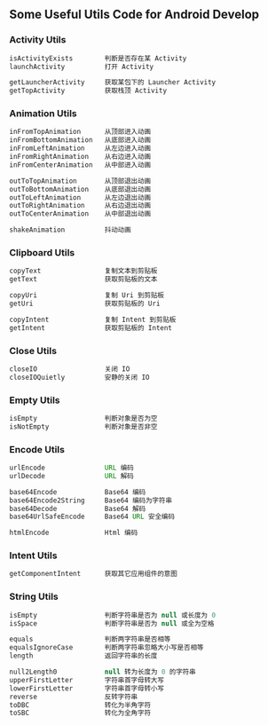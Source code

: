 ## Some Useful Utils Code for Android Develop

### Activity Utils
```java
isActivityExists        判断是否存在某 Activity
launchActivity          打开 Activity

getLauncherActivity     获取某包下的 Launcher Activity
getTopActivity          获取栈顶 Activity
```

### Animation Utils
```java
inFromTopAnimation      从顶部进入动画
inFromBottomAnimation   从底部进入动画
inFromLeftAnimation     从左边进入动画
inFromRightAnimation    从右边进入动画
inFromCenterAnimation   从中部进入动画

outToTopAnimation       从顶部退出动画
outToBottomAnimation    从底部退出动画
outToLeftAnimation      从左边退出动画
outToRightAnimation     从右边退出动画
outToCenterAnimation    从中部退出动画

shakeAnimation          抖动动画
```

### Clipboard Utils
```java
copyText                复制文本到剪贴板
getText                 获取剪贴板的文本

copyUri                 复制 Uri 到剪贴板
getUri                  获取剪贴板的 Uri

copyIntent              复制 Intent 到剪贴板
getIntent               获取剪贴板的 Intent
```

### Close Utils
```java
closeIO                 关闭 IO
closeIOQuietly          安静的关闭 IO
```

### Empty Utils
```java
isEmpty                 判断对象是否为空
isNotEmpty              判断对象是否非空
```

### Encode Utils
```java
urlEncode               URL 编码
urlDecode               URL 解码

base64Encode            Base64 编码
base64Encode2String     Base64 编码为字符串
base64Decode            Base64 解码
base64UrlSafeEncode     Base64 URL 安全编码

htmlEncode              Html 编码
```

### Intent Utils
```java
getComponentIntent      获取其它应用组件的意图
```

### String Utils
```java
isEmpty                 判断字符串是否为 null 或长度为 0
isSpace                 判断字符串是否为 null 或全为空格

equals                  判断两字符串是否相等
equalsIgnoreCase        判断两字符串忽略大小写是否相等
length                  返回字符串的长度

null2Length0            null 转为长度为 0 的字符串
upperFirstLetter        字符串首字母转大写
lowerFirstLetter        字符串首字母转小写
reverse                 反转字符串
toDBC                   转化为半角字符
toSBC                   转化为全角字符
```
